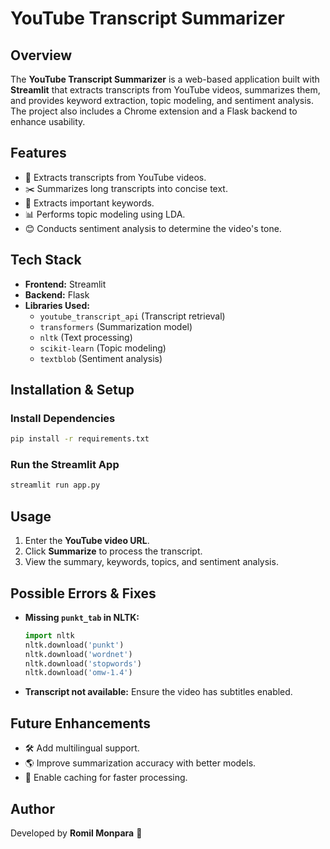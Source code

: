 # YouTube Transcript Summarizer

## Overview
The **YouTube Transcript Summarizer** is a web-based application built with **Streamlit** that extracts transcripts from YouTube videos, summarizes them, and provides keyword extraction, topic modeling, and sentiment analysis. The project also includes a Chrome extension and a Flask backend to enhance usability.

## Features
- 🎥 Extracts transcripts from YouTube videos.
- ✂️ Summarizes long transcripts into concise text.
- 🔑 Extracts important keywords.
- 📊 Performs topic modeling using LDA.
- 😊 Conducts sentiment analysis to determine the video's tone.

## Tech Stack
- **Frontend:** Streamlit
- **Backend:** Flask
- **Libraries Used:**
  - `youtube_transcript_api` (Transcript retrieval)
  - `transformers` (Summarization model)
  - `nltk` (Text processing)
  - `scikit-learn` (Topic modeling)
  - `textblob` (Sentiment analysis)

## Installation & Setup

### Install Dependencies
```sh
pip install -r requirements.txt
```

### Run the Streamlit App
```sh
streamlit run app.py
```

## Usage
1. Enter the **YouTube video URL**.
2. Click **Summarize** to process the transcript.
3. View the summary, keywords, topics, and sentiment analysis.

## Possible Errors & Fixes
- **Missing `punkt_tab` in NLTK:**
  ```python
  import nltk
  nltk.download('punkt')
  nltk.download('wordnet')
  nltk.download('stopwords')
  nltk.download('omw-1.4')
  ```
- **Transcript not available:** Ensure the video has subtitles enabled.

## Future Enhancements
- 🛠️ Add multilingual support.
- 🌎 Improve summarization accuracy with better models.
- 📌 Enable caching for faster processing.

## Author
Developed by **Romil Monpara** 🚀
